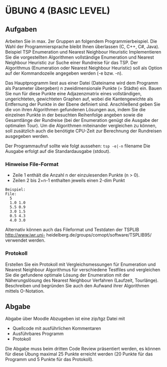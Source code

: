 # ÜBUNG 4 (BASIC LEVEL)
## Aufgaben
Arbeiten Sie in max. 2er Gruppen an folgendem Programmierbeispiel. Die Wahl der Programmiersprache bleibt Ihnen überlassen (C, C++, C#, Java).
Beispiel TSP Enumeration und Nearest Neighbour Heuristic
Implementieren Sie die vorgestellten Algorithmen vollständige Enumeration und Nearest Neighbour Heuristic zur Suche einer Rundreise für das TSP. Der Algorithmus (Enumeration oder Nearest Neighbour Heuristic) soll als Option auf der Kommandozeile angegeben werden (-e bzw. -n).

Das Hauptprogramm liest aus einer Datei (Dateiname wird dem Programm als Parameter übergeben) n zweidimensionale Punkte (= Städte) ein. Bauen Sie nun für diese Punkte eine Adjazenzmatrix eines vollständigen, ungerichteten, gewichteten Graphen auf, wobei die Kantengewichte als Entfernung der Punkte in der Ebene definiert sind. Anschließend geben Sie die von ihren Algorithmen gefundenen Lösungen aus, indem Sie die einzelnen Punkte in der besuchten Reihenfolge angeben sowie die Gesamtlänge der Rundreise (bei der Enumeration genügt die Ausgabe der optimalen Tour). Um die Algorithmen miteinander vergleichen zu können, soll zusätzlich auch die benötigte CPU-Zeit zur Berechnung der Rundreisen ausgegeben werden.

Der Programmaufruf sollte wie folgt aussehen: `tsp -e|-n` filename Die Ausgabe erfolgt auf die Standardausgabe (stdout).

### Hinweise File-Format

* Zeile 1 enthält die Anzahl n der einzulesenden Punkte (n > 0).
* Zeilen 2 bis 2+n-1 enthalten jeweils einen 2-dim Punkt

```
Beispiel:
File:
  5
  1.0 1.0
  5.5 0.9
  3.0 1.5
  0.5 4.3
  4.0 3.0
```

Alternativ können auch das Fileformat und Testdaten der TSPLIB http://www.iwr.uni- heidelberg.de/groups/comopt/software/TSPLIB95/ verwendet werden.

### Protokoll

Erstellen Sie ein Protokoll mit Vergleichsmessungen für Enumeration und Nearest Neighbour Algorithmus für verschiedene Testfiles und vergleichen Sie die gefundene optimale Lösung der Enumeration mit der Näherungslösung des Nearest Neighbour Verfahren (Laufzeit, Tourlänge). Beschreiben und begründen Sie auch den Aufwand ihrer Algorithmen mittels O-Notation.

## Abgabe
Abgabe über Moodle
Abzugeben ist eine zip/tgz Datei mit

* Quellcode mit ausführlichen Kommentaren
* Ausführbares Programm
* Protokoll

Die Abgabe muss beim dritten Code Review präsentiert werden, es können für diese Übung maximal 25 Punkte erreicht werden (20 Punkte für das Programm und 5 Punkte für das Protokoll).